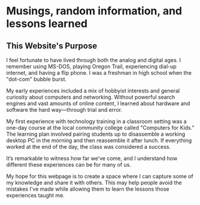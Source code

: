 # Musings, random information, and lessons learned

## This Website's Purpose

I feel fortunate to have lived through both the analog and digital ages. I remember using MS-DOS, playing Oregon Trail, experiencing dial-up internet, and having a flip phone. I was a freshman in high school when the "dot-com" bubble burst.

My early experiences included a mix of hobbyist interests and general curiosity about computers and networking. Without powerful search engines and vast amounts of online content, I learned about hardware and software the hard way—through trial and error.

My first experience with technology training in a classroom setting was a one-day course at the local community college called "Computers for Kids." The learning plan involved pairing students up to disassemble a working desktop PC in the morning and then reassemble it after lunch. If everything worked at the end of the day, the class was considered a success.

It’s remarkable to witness how far we’ve come, and I understand how different these experiences can be for many of us.

My hope for this webpage is to create a space where I can capture some of my knowledge and share it with others. This may help people avoid the mistakes I've made while allowing them to learn the lessons those experiences taught me.
